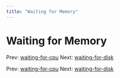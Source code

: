 ```yaml
---
title: "Waiting for Memory"
---
```


# Waiting for Memory

Prev: [waiting-for-cpu](waiting-for-cpu.md)
Next: [waiting-for-disk](waiting-for-disk.md)

Prev: [waiting-for-cpu](waiting-for-cpu.md)
Next: [waiting-for-disk](waiting-for-disk.md)
